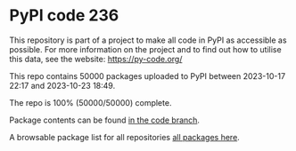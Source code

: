 # PyPI code 236

This repository is part of a project to make all code in PyPI as accessible as possible. For more information 
on the project and to find out how to utilise this data, see the website: https://py-code.org/

This repo contains 50000 packages uploaded to PyPI between 
2023-10-17 22:17 and 2023-10-23 18:49.

The repo is 100% (50000/50000) complete.

Package contents can be found [in the code branch](https://github.com/pypi-data/pypi-mirror-236/tree/code/packages).

A browsable package list for all repositories [all packages here](https://py-code.org/repositories/pypi-mirror-236).


